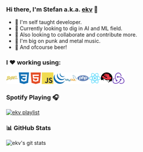 ### Hi there, I'm Stefan a.k.a. [ekv][website] 👋

* 📖  I'm self taught developer.
* 🤖  Currently looking to dig in AI and ML field.
* 🤝 Also looking to collaborate and contribute more.
* 🎸 I'm big on punk and metal music.
* 🍺 And ofcourse beer!

### I ❤  working using:

<img align="left" width="32px" src="https://raw.githubusercontent.com/ekv88/ekv88/main/icons/babel.svg"/>
<img align="left" width="32px" src="https://raw.githubusercontent.com/ekv88/ekv88/main/icons/css3.svg"/>
<img align="left" width="32px" src="https://raw.githubusercontent.com/ekv88/ekv88/main/icons/html5.svg"/>
<img align="left" width="32px" src="https://raw.githubusercontent.com/ekv88/ekv88/main/icons/javascript.svg"/>
<img align="left" width="32px" src="https://raw.githubusercontent.com/ekv88/ekv88/main/icons/jquery.svg"/>
<img align="left" width="32px" src="https://raw.githubusercontent.com/ekv88/ekv88/main/icons/mysql.svg"/>
<img align="left" width="32px" src="https://raw.githubusercontent.com/ekv88/ekv88/main/icons/php.svg"/>
<img align="left" width="32px" src="https://raw.githubusercontent.com/ekv88/ekv88/main/icons/react.svg"/>
<img align="left" width="32px" src="https://raw.githubusercontent.com/ekv88/ekv88/main/icons/redhat.svg"/>
<img align="left" width="32px" src="https://raw.githubusercontent.com/ekv88/ekv88/main/icons/redux.svg"/>

<br/>
<br/>

### Spotify Playing 🎧

[<img src="https://ekv-now-playing.vercel.app/api/spotify-playing" alt="ekv playlist" width="470" />](https://open.spotify.com/user/sa664offtseycw0wbljstxdrk)


### 📊 GitHub Stats
<img align="left" alt="ekv's git stats" src="https://github-readme-stats.vercel.app/api?username=ekv88&show_icons=true&hide_border=true&hide_title=true" />

[website]: https://ekv.pw
